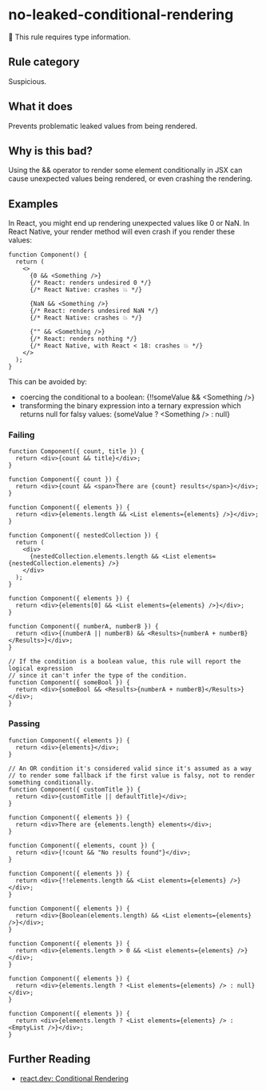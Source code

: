 # no-leaked-conditional-rendering

💭 This rule requires type information.

## Rule category

Suspicious.

## What it does

Prevents problematic leaked values from being rendered.

## Why is this bad?

Using the && operator to render some element conditionally in JSX can cause unexpected values being rendered, or even crashing the rendering.

## Examples

In React, you might end up rendering unexpected values like 0 or NaN. In React Native, your render method will even crash if you render these values:

```tsx
function Component() {
  return (
    <>
      {0 && <Something />}
      {/* React: renders undesired 0 */}
      {/* React Native: crashes 💥 */}

      {NaN && <Something />}
      {/* React: renders undesired NaN */}
      {/* React Native: crashes 💥 */}

      {"" && <Something />}
      {/* React: renders nothing */}
      {/* React Native, with React < 18: crashes 💥 */}
    </>
  );
}
```

This can be avoided by:

- coercing the conditional to a boolean: {!!someValue && \<Something />}
- transforming the binary expression into a ternary expression which returns null for falsy values: {someValue ? \<Something /> : null}

### Failing

```tsx
function Component({ count, title }) {
  return <div>{count && title}</div>;
}
```

```tsx
function Component({ count }) {
  return <div>{count && <span>There are {count} results</span>}</div>;
}
```

```tsx
function Component({ elements }) {
  return <div>{elements.length && <List elements={elements} />}</div>;
}
```

```tsx
function Component({ nestedCollection }) {
  return (
    <div>
      {nestedCollection.elements.length && <List elements={nestedCollection.elements} />}
    </div>
  );
}
```

```tsx
function Component({ elements }) {
  return <div>{elements[0] && <List elements={elements} />}</div>;
}
```

```tsx
function Component({ numberA, numberB }) {
  return <div>{(numberA || numberB) && <Results>{numberA + numberB}</Results>}</div>;
}
```

```tsx
// If the condition is a boolean value, this rule will report the logical expression
// since it can't infer the type of the condition.
function Component({ someBool }) {
  return <div>{someBool && <Results>{numberA + numberB}</Results>}</div>;
}
```

### Passing

```tsx
function Component({ elements }) {
  return <div>{elements}</div>;
}
```

```tsx
// An OR condition it's considered valid since it's assumed as a way
// to render some fallback if the first value is falsy, not to render something conditionally.
function Component({ customTitle }) {
  return <div>{customTitle || defaultTitle}</div>;
}
```

```tsx
function Component({ elements }) {
  return <div>There are {elements.length} elements</div>;
}
```

```tsx
function Component({ elements, count }) {
  return <div>{!count && "No results found"}</div>;
}
```

```tsx
function Component({ elements }) {
  return <div>{!!elements.length && <List elements={elements} />}</div>;
}
```

```tsx
function Component({ elements }) {
  return <div>{Boolean(elements.length) && <List elements={elements} />}</div>;
}
```

```tsx
function Component({ elements }) {
  return <div>{elements.length > 0 && <List elements={elements} />}</div>;
}
```

```tsx
function Component({ elements }) {
  return <div>{elements.length ? <List elements={elements} /> : null}</div>;
}
```

```tsx
function Component({ elements }) {
  return <div>{elements.length ? <List elements={elements} /> : <EmptyList />}</div>;
}
```

## Further Reading

- [react.dev: Conditional Rendering](https://react.dev/learn/conditional-rendering)
